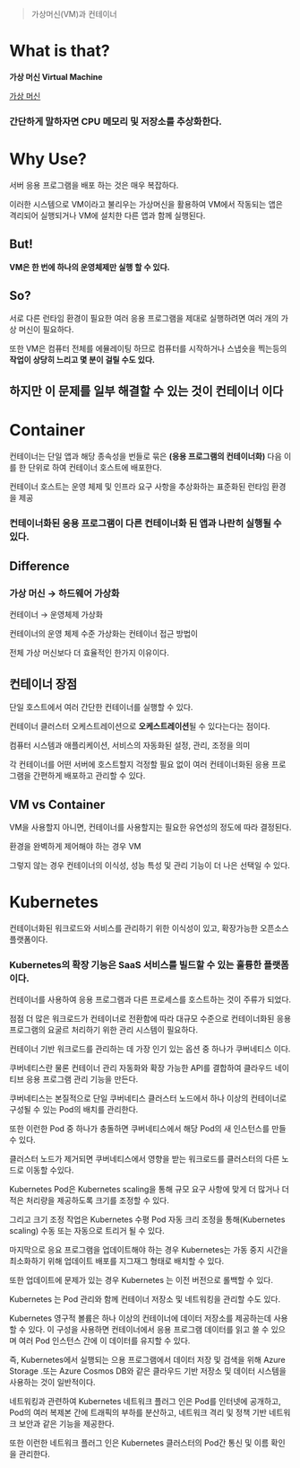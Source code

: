 > 가상머신(VM)과 컨테이너

# What is that?

**가상 머신 Virtual Machine**

[가상 머신](https://ko.wikipedia.org/wiki/%EA%B0%80%EC%83%81_%EB%A8%B8%EC%8B%A0)

### 간단하게 말하자면 CPU 메모리 및 저장소를 추상화한다.

# Why Use?

서버 응용 프로그램을 배포 하는 것은 매우 복잡하다. 

이러한 시스템으로 VM이라고 불리우는 가상머신을 활용하여  VM에서 작동되는 앱은 격리되어 실행되거나 VM에 설치한 다른 앱과 함께 실행된다. 

## But!

**VM은 한 번에 하나의 운영체제만 실행 할 수 있다.** 

## So?

서로 다른 런타임 환경이 필요한 여러 응용 프로그램을 제대로 실행하려면 여러 개의 가상 머신이 필요하다. 

또한 VM은 컴퓨터 전체를 에뮬레이팅 하므로 컴퓨터를 시작하거나 스냅숏을 찍는등의 **작업이 상당히 느리고 몇 분이 걸릴 수도 있다.** 

## 하지만 이 문제를 일부 해결할 수 있는 것이 컨테이너 이다

# Container

컨테이너는 단일 앱과 해당 종속성을 번들로 묶은 **(응용 프로그램의 컨테이너화)** 다음 이를 한 단위로 하여 컨테이너 호스트에 배포한다. 

컨테이너 호스트는 운영 체제 및 인프라 요구 사항을 추상화하는 표준화된 런타임 환경을 제공

### **컨테이너화된 응용 프로그램이 다른 컨테이너화 된 앱과 나란히 실행될 수 있다.**

## Difference

### 가상 머신 → 하드웨어 가상화
컨테이너 → 운영체제 가상화

컨테이너의 운영 체제 수준 가상화는 컨테이너 접근 방법이 

전체 가상 머신보다 더 효율적인 한가지 이유이다. 

## 컨테이너 장점

단일 호스트에서 여러 간단한 컨테이너를 실행할 수 있다. 

컨테이너 클러스터 오케스트레이션으로 **오케스트레이션**될 수 있다는다는 점이다.

컴퓨터 시스템과 애플리케이션, 서비스의 자동화된 설정, 관리, 조정을 의미

각 컨테이너를 어떤 서버에 호스트할지 걱정할 필요 없이 여러 컨테이너화된 응용 프로그램을 간편하게 배포하고 관리할 수 있다. 

## VM vs Container

VM을 사용할지 아니면, 컨테이너를 사용할지는 필요한 유연성의 정도에 따라 결정된다. 

환경을 완벽하게 제어해야 하는 경우 VM

그렇지 않는 경우 컨테이너의 이식성, 성능 특성 및 관리 기능이 더 나은 선택일 수 있다. 

# Kubernetes

컨테이너화된 워크로드와 서비스를 관리하기 위한 이식성이 있고, 확장가능한 오픈소스 플랫폼이다.

### Kubernetes의 확장 기능은 SaaS 서비스를 빌드할 수 있는 훌륭한 플랫폼이다.

컨테이너를 사용하여 응용 프로그램과 다른 프로세스를 호스트하는 것이 주류가 되었다.

 

점점 더 많은 워크로드가 컨테이너로 전환함에 따라 대규모 수준으로 컨테이너화된 응용 프로그램의 요굴르 처리하기 위한 관리 시스템이 필요하다. 

컨테이너 기반 워크로드를 관리하는 데 가장 인기 있는 옵션 중 하나가 쿠버네티스 이다. 

쿠버네티스란 물론 컨테이너 관리 자동화와 확장 가능한 API를 결합하여 클라우드 네이티브 응용 프로그램 관리 기능을 만든다.  

쿠버네티스는 본질적으로 단일 쿠버네티스 클러스터 노드에서 하나 이상의 컨테이너로 구성될 수 있는 Pod의 배치를 관리한다.

또한 이런한 Pod 중 하나가 충돌하면 쿠버네티스에서 해당 Pod의 새 인스턴스를 만들 수 있다.

클러스터 노드가 제거되면 쿠버네티스에서 영향을 받는 워크로드를 클러스터의 다른 노드로 이동할 수있다. 

Kubernetes Pod은 Kubernetes scaling을 통해 규모 요구 사항에 맞게 더 많거나 더 적은 처리량을 제공하도록 크기를 조정할 수 있다. 

그리고 크기 조정 작업은 Kubernetes 수평 Pod 자동 크리 조정을 통해(Kubernetes scaling) 수동 또는 자동으로 트리거 될 수 있다. 

마지막으로 응요 프로그램을 업데이트해야 하는 경우 Kubernetes는 가동 중지 시간을 최소화하기 위해 업데이트 배포를 지그재그 형태로 배치할 수 있다. 

또한 업데이트에 문제가 있는 경우 Kubernetes 는 이전 버전으로 롤백할 수 있다. 

Kubernetes 는 Pod 관리와 함께 컨테이너 저장소 및 네트워킹을 관리할 수도 있다.

Kubernetes 영구적 볼륨은 하나 이상의 컨테이너에 데이터 저장소를 제공하는데 사용할 수 있다.  이 구성을 사용하면 컨테이너에서 응용 프로그램 데이터를 읽고 쓸 수 있으며 여러 Pod 인스턴스 간에 이 데이터를 유지할 수 있다. 

즉, Kubernetes에서 실행되는 으용 프로그램에서 데이터 저장 및 검색을 위해 Azure Storage .또는 Azure Cosmos DB와 같은 클라우드 기반 저장소 및 데이터 시스템을 사용하는 것이 일반적이다. 

네트워킹과 관련하여 Kubernetes  네트워크 플러그 인은 Pod를 인터넷에 공개하고, Pod의 여러 복제본 간에 트래픽의 부하를 분산하고, 네트워크 격리 및 정책 기반 네트워크 보안과 같은 기능을 제공한다. 

또한 이런한 네트워크 플러그 인은 Kubernetes 클러스터의 Pod간 통신 및 이름 확인을 관리한다.